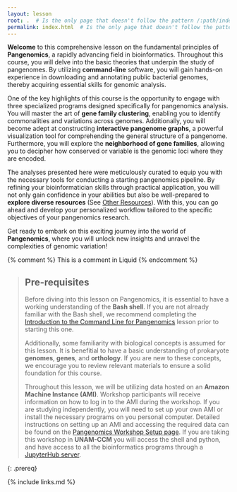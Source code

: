 ```yaml
---
layout: lesson
root: .  # Is the only page that doesn't follow the pattern /:path/index.html
permalink: index.html  # Is the only page that doesn't follow the pattern /:path/index.html
---
```



**Welcome** to this comprehensive lesson on the fundamental principles of **Pangenomics**, a rapidly advancing field in bioinformatics. Throughout this course, you will delve into the basic theories that underpin the study of pangenomes. By utilizing **command-line** software, you will gain hands-on experience in downloading and annotating public bacterial genomes, thereby acquiring essential skills for genomic analysis.  

One of the key highlights of this course is the opportunity to engage with three specialized programs designed specifically for pangenomics analysis. You will master the art of **gene family clustering**, enabling you to identify commonalities and variations across genomes. Additionally, you will become adept at constructing **interactive pangenome graphs**, a powerful visualization tool for comprehending the general structure of a pangenome. Furthermore, you will explore the **neighborhood of gene families**, allowing you to decipher how conserved or variable is the genomic loci where they are encoded.  

The analyses presented here were meticulously curated to equip you with the necessary tools for conducting a starting pangenomics pipeline. By refining your bioinformatician skills through practical application, you will not only gain confidence in your abilities but also be well-prepared to **explore diverse resources** (See [Other Resources](https://paumayell.github.io/pangenomics/13-other-resources/index.html)). With this, you can go ahead and develop your personalized workflow tailored to the specific objectives of your pangenomics research.   

Get ready to embark on this exciting journey into the world of **Pangenomics**, where you will unlock new insights and unravel the complexities of genomic variation!


<!-- this is an html comment -->

{% comment %} This is a comment in Liquid {% endcomment %}

> ## Pre-requisites
>
> Before diving into this lesson on Pangenomics, it is essential to have a working understanding of the **Bash shell**. If you are not already familiar with the  Bash shell, we recommend completing the [Introduction to the Command Line for Pangenomics](https://czirion.github.io/shell-pangenomics/) lesson prior to starting this one. 
> 
> Additionally, some familiarity with biological concepts is assumed for this lesson. It is benefitial to have a basic understanding of prokaryote **genomes**, **genes**, and **orthology**. If you are new to these concepts, we encourage you to review relevant materials to ensure a solid foundation for this course. 
> 
> Throughout this lesson, we will be utilizing data hosted on an **Amazon Machine Instance (AMI)**. Workshop participants will receive information on how to log in to the AMI during the workshop. If you are studying independently, you will need to set up your own AMI or install the necessary programs on you personal computer. Detailed instructions on setting up an AMI and accessing the required data can be found on the [Pangenomics Workshop Setup page](https://czirion.github.io/pangenomics-workshop/setup.html). If you are taking this workshop in **UNAM-CCM** you will access the shell and python, and have access to all the bioinformatics programs through a [JupyterHub server](https://czirion.github.io/pangenomics-workshop/setup.html#connection-to-jupyterhub-notebooks-and-terminal).
>
{: .prereq}

{% include links.md %}
